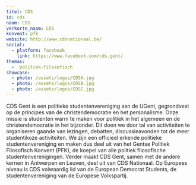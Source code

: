 ```yaml
---
titel: CDS
id: cds
naam: CDS
verkorte_naam: CDS
konvent: pfk
website: http://www.cdsnationaal.be/
social:
  - platform: facebook
    link: https://www.facebook.com/cds.gent/
themas:
  -  politiek-filosofisch
showcase:
  - photo: /assets/logos/CDSA.jpg
  - photo: /assets/logos/CDSB.jpg
  - photo: /assets/logos/CDSC.jpg
---
```


CDS Gent is een politieke studentenvereniging aan de UGent, gegrondvest op de principes van de christendemocratie en het personalisme.
Onze missie is studenten warm te maken voor politiek in het algemeen en de christendemocratie in het bijzonder.
Dit doen we door tal van activiteiten te organiseren gaande van lezingen, debatten, discussieavonden tot de meer studentikoze activiteiten.
We zijn een officieel erkende politieke studentenvereniging en maken dus deel uit van het Gentse Politiek Filosofisch Konvent (PFK), de koepel van alle politiek filosofische studentenverenigingen.
Verder maakt CDS Gent, samen met de andere kernen in Antwerpen en Leuven, deel uit van CDS Nationaal.
Op Europees niveau is CDS volwaardig lid van de European Democrat Students, de studentenvereniging van de Europese Volkspartij.
